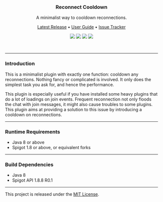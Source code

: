 <br>
<h3 align="center">Reconnect Cooldown</h3>
<p align="center">A minimalist way to cooldown reconnections.</p>

<p align="center">
    <a href="https://github.com/denniemok/Reconnect-Cooldown/releases">Latest Release</a> •
    <a href="https://github.com/denniemok/Reconnect-Cooldown/wiki">User Guide</a> •
    <a href="https://github.com/denniemok/Reconnect-Cooldown/issues">Issue Tracker</a>
</p>

<p align="center">
    <img src="https://img.shields.io/badge/Version-1.0.0-green"> <img src="https://img.shields.io/badge/Spigot-1.8+-lightgrey"> <img src="https://img.shields.io/badge/License-MIT-blue"> <img src="https://img.shields.io/badge/Language-Java-yellow">
</p><br>

<hr>

### Introduction
This is a minimalist plugin with exactly one function: cooldown any reconnections. Nothing fancy or complicated is involved. It only does the simplest task you ask for, and hence the performance. <p>

This plugin is especially useful if you have installed some heavy plugins that do a lot of loadings on join events. Frequent reconnection not only floods the chat with join messages, it might also cause troubles to some plugins. This plugin aims at providing a solution to this issue by introducing a cooldown on reconnections. <br>

<hr>

### Runtime Requirements
- Java 8 or above
- Spigot 1.8 or above, or equivalent forks <br>

<hr>

### Build Dependencies
- Java 8
- Spigot API 1.8.8 R0.1 <br>

<hr>

This project is released under the [MIT License](https://opensource.org/license/mit/).